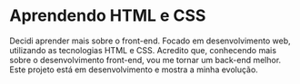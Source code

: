 # Aprendendo HTML e CSS

Decidi aprender mais sobre o front-end. Focado em desenvolvimento web, utilizando as tecnologias HTML e CSS. Acredito que, conhecendo mais sobre o desenvolvimento front-end, vou me tornar um back-end melhor. Este projeto está em desenvolvimento e mostra a minha evolução.
